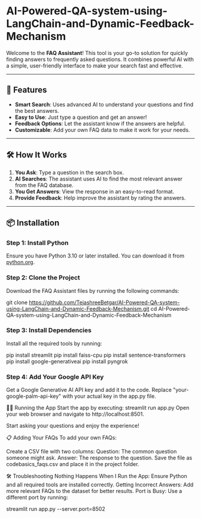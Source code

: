 # AI-Powered-QA-system-using-LangChain-and-Dynamic-Feedback-Mechanism
Welcome to the **FAQ Assistant**! This tool is your go-to solution for quickly finding answers to frequently asked questions. It combines powerful AI with a simple, user-friendly interface to make your search fast and effective.

---

## 🚀 Features

- **Smart Search**: Uses advanced AI to understand your questions and find the best answers.
- **Easy to Use**: Just type a question and get an answer!
- **Feedback Options**: Let the assistant know if the answers are helpful.
- **Customizable**: Add your own FAQ data to make it work for your needs.

---

## 🛠️ How It Works

1. **You Ask**: Type a question in the search box.
2. **AI Searches**: The assistant uses AI to find the most relevant answer from the FAQ database.
3. **You Get Answers**: View the response in an easy-to-read format.
4. **Provide Feedback**: Help improve the assistant by rating the answers.

---

## 📦 Installation

### Step 1: Install Python
Ensure you have Python 3.10 or later installed. You can download it from [python.org](https://www.python.org/).

### Step 2: Clone the Project
Download the FAQ Assistant files by running the following commands:

git clone https://github.com/TejashreeBetgar/AI-Powered-QA-system-using-LangChain-and-Dynamic-Feedback-Mechanism.git
cd AI-Powered-QA-system-using-LangChain-and-Dynamic-Feedback-Mechanism

### Step 3: Install Dependencies
Install all the required tools by running:

pip install streamlit
pip install faiss-cpu
pip install sentence-transformers
pip install google-generativeai
pip install pyngrok

### Step 4: Add Your Google API Key
Get a Google Generative AI API key and add it to the code. Replace "your-google-palm-api-key" with your actual key in the app.py file.

🏃‍♂️ Running the App
Start the app by executing:
streamlit run app.py
Open your web browser and navigate to http://localhost:8501.

Start asking your questions and enjoy the experience!

📋 Adding Your FAQs
To add your own FAQs:

Create a CSV file with two columns:
Question: The common question someone might ask.
Answer: The response to the question.
Save the file as codebasics_faqs.csv and place it in the project folder.

🛠️ Troubleshooting
Nothing Happens When I Run the App: Ensure Python and all required tools are installed correctly.
Getting Incorrect Answers: Add more relevant FAQs to the dataset for better results.
Port is Busy: Use a different port by running:

streamlit run app.py --server.port=8502
